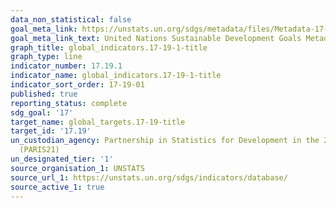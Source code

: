 ```yaml
---
data_non_statistical: false
goal_meta_link: https://unstats.un.org/sdgs/metadata/files/Metadata-17-19-01.pdf
goal_meta_link_text: United Nations Sustainable Development Goals Metadata (pdf 468kB)
graph_title: global_indicators.17-19-1-title
graph_type: line
indicator_number: 17.19.1
indicator_name: global_indicators.17-19-1-title
indicator_sort_order: 17-19-01
published: true
reporting_status: complete
sdg_goal: '17'
target_name: global_targets.17-19-title
target_id: '17.19'
un_custodian_agency: Partnership in Statistics for Development in the 21st Century
  (PARIS21)
un_designated_tier: '1'
source_organisation_1: UNSTATS
source_url_1: https://unstats.un.org/sdgs/indicators/database/
source_active_1: true
---
```


